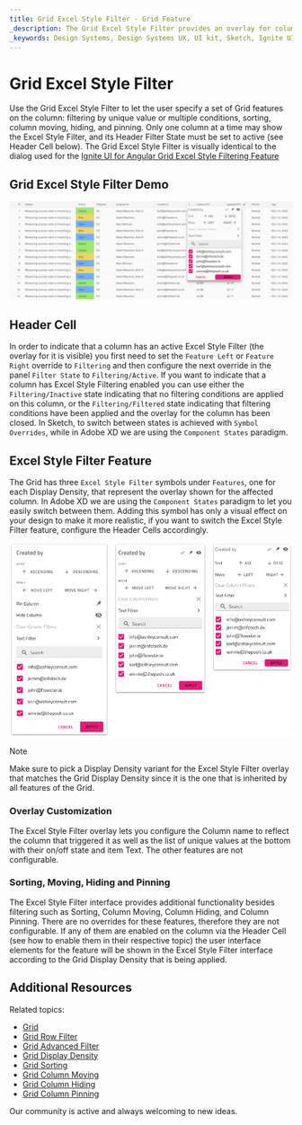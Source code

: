 ```yaml
---
title: Grid Excel Style Filter - Grid Feature
_description: The Grid Excel Style Filter provides an overlay for column manipulations such as sorting, filtering, column moving, hiding, and pinning.
_keywords: Design Systems, Design Systems UX, UI kit, Sketch, Ignite UI for Angular, Sketch to Angular, Sketch to Angular, Angular, Angular Design System, Export code from Sketch, Design Kits for Angular, Sketch HTML, Sketch to HTML, Sketch UI kits
---
```


# Grid Excel Style Filter

Use the Grid Excel Style Filter to let the user specify a set of Grid features on the column: filtering by unique value or multiple conditions, sorting, column moving, hiding, and pinning. Only one column at a time may show the Excel Style Filter, and its Header Filter State must be set to active (see Header Cell below). The Grid Excel Style Filter is visually identical to the dialog used for the [Ignite UI for Angular Grid Excel Style Filtering Feature](https://www.infragistics.com/products/ignite-ui-angular/angular/components/grid/excel_style_filtering.html)

## Grid Excel Style Filter Demo

<img class="responsive-img" src="../images/grid_excel_style_filter_demo.png" srcset="../images/grid_excel_style_filter_demo@2x.png 2x" />

## Header Cell

In order to indicate that a column has an active Excel Style Filter (the overlay for it is visible) you first need to set the `Feature Left` or `Feature Right` override to `Filtering` and then configure the next override in the panel `Filter State` to `Filtering/Active`. If you want to indicate that a column has Excel Style Filtering enabled you can use either the `Filtering/Inactive` state indicating that no filtering conditions are applied on this column, or the `Filtering/Filtered` state indicating that filtering conditions have been applied and the overlay for the column has been closed. In Sketch, to switch between states is achieved with `Symbol Overrides`, while in Adobe XD we are using the `Component States` paradigm.

## Excel Style Filter Feature

The Grid has three `Excel Style Filter` symbols under `Features`, one for each Display Density, that represent the overlay shown for the affected column. In Adobe XD we are using the `Component States` paradigm to let you easily switch between them. Adding this symbol has only a visual effect on your design to make it more realistic, if you want to switch the Excel Style Filter feature, configure the Header Cells accordingly.

<img class="responsive-img" src="../images/grid_excel_style_filter_densities.png" srcset="../images/grid_excel_style_filter_densities@2x.png 2x" />

> [!Note]
> Make sure to pick a Display Density variant for the Excel Style Filter overlay that matches the Grid Display Density since it is the one that is inherited by all features of the Grid.

### Overlay Customization

The Excel Style Filter overlay lets you configure the Column name to reflect the column that triggered it as well as the list of unique values at the bottom with their on/off state and item Text. The other features are not configurable.

### Sorting, Moving, Hiding and Pinning

The Excel Style Filter interface provides additional functionality besides filtering such as Sorting, Column Moving, Column Hiding, and Column Pinning. There are no overrides for these features, therefore they are not configurable. If any of them are enabled on the column via the Header Cell (see how to enable them in their respective topic) the user interface elements for the feature will be shown in the Excel Style Filter interface according to the Grid Display Density that is being applied.

## Additional Resources

Related topics:

- [Grid](grid.md)
- [Grid Row Filter](grid-row-filter.md)
- [Grid Advanced Filter](grid-advanced-filter.md)
- [Grid Display Density](grid-display-density.md)
- [Grid Sorting](grid-sorting.md)
- [Grid Column Moving](grid-column-moving.md)
- [Grid Column Hiding](grid-column-hiding.md)
- [Grid Column Pinning](grid-column-pinning.md)
  <div class="divider--half"></div>

Our community is active and always welcoming to new ideas.
